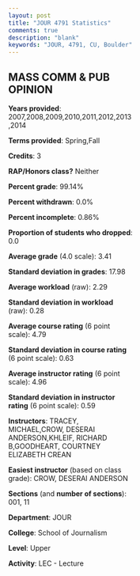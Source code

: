 ```yaml
---
layout: post
title: "JOUR 4791 Statistics"
comments: true
description: "blank"
keywords: "JOUR, 4791, CU, Boulder"
--- 
```

<head>
<script src="https://ajax.googleapis.com/ajax/libs/jquery/2.1.3/jquery.min.js"></script>
<script src="https://dl.dropboxusercontent.com/s/pc42nxpaw1ea4o9/highcharts.js?dl=0"></script>
<!-- <script src="../assets/js/highcharts.js"></script> -->
<style type="text/css">@font-face {
	font-family: "Bebas Neue";
	src: url(https://www.filehosting.org/file/details/544349/BebasNeue%20Regular.otf) format("opentype");
	}
	h1.Bebas { 
		font-family: "Bebas Neue", Verdana, Tahoma;
	}
</style>
</head>
<body>
	<div id="container" style="float: right; width: 45%; height: 88%; margin-left: 2.5%; margin-right: 2.5%;"></div>
	<script language="JavaScript">
		$(document).ready(function() {
		var chart = {type: 'column'};
		var title = {text: 'Grade Distribution'};
		var xAxis = {categories: ['A','B','C','D','F'],crosshair: true};
		var yAxis = {min: 0,title: {text: 'Percentage'}};
		var tooltip = {headerFormat: '<center><b><span style="font-size:20px">{point.key}</span></b></center>',
		               pointFormat: '<td style="padding:0"><b>{point.y:.1f}%</b></td>',
		               footerFormat: '</table>',shared: true,useHTML: true};
		var plotOptions = {column: {pointPadding: 0.0,borderWidth: 0}};  
		var credits = {enabled: false};var series= [{name: 'Percent',data: [46.67,50.53,2.11,0.7,0.0,]}];
		var json = {};
		json.chart = chart;
		json.title = title;
		json.tooltip = tooltip;
		json.xAxis = xAxis;
		json.yAxis = yAxis;  
		json.series = series;
		json.plotOptions = plotOptions;  
		json.credits = credits;
		$('#container').highcharts(json);
	});
	</script>
</body>
			   
## MASS COMM & PUB OPINION

**Years provided**: 2007,2008,2009,2010,2011,2012,2013,2014

**Terms provided**: Spring,Fall

**Credits**: 3

**RAP/Honors class?** Neither

**Percent grade**: 99.14%

**Percent withdrawn**: 0.0%

**Percent incomplete**: 0.86%

**Proportion of students who dropped**: 0.0

**Average grade** (4.0 scale): 3.41

**Standard deviation in grades**: 17.98

**Average workload** (raw): 2.29

**Standard deviation in workload** (raw): 0.28

**Average course rating** (6 point scale): 4.79

**Standard deviation in course rating** (6 point scale): 0.63

**Average instructor rating** (6 point scale): 4.96

**Standard deviation in instructor rating** (6 point scale): 0.59

**Instructors**: TRACEY, MICHAEL,CROW, DESERAI ANDERSON,KHLEIF, RICHARD B,GOODHEART, COURTNEY ELIZABETH CREAN

**Easiest instructor** (based on class grade): CROW, DESERAI ANDERSON

**Sections** (and **number of sections**): 001, 11

**Department**: JOUR

**College**: School of Journalism

**Level**: Upper

**Activity**: LEC - Lecture